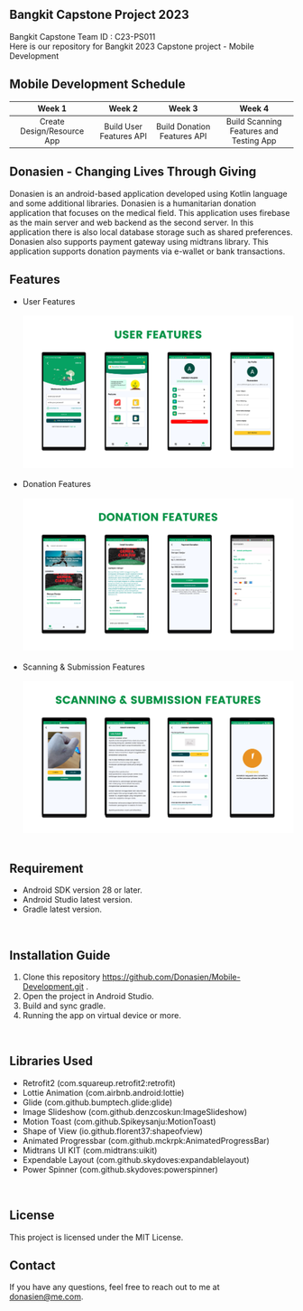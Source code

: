 ## Bangkit Capstone Project 2023
Bangkit Capstone Team ID : C23-PS011 <br>
Here is our repository for Bangkit 2023 Capstone project - Mobile Development

## Mobile Development Schedule
|     Week 1     |       Week 2        |            Week 3          |           Week 4          |
| :------------: | :-----------------: | :------------------------: |:------------------------: |
| Create Design/Resource App   |  Build User Features API     | Build Donation Features API  | Build Scanning Features and Testing App  |

## Donasien - Changing Lives Through Giving
Donasien is an android-based application developed using Kotlin language and some additional libraries. Donasien is a humanitarian donation application that focuses on the medical field. This application uses firebase as the main server and web backend as the second server. In this application there is also local database storage such as shared preferences. Donasien also supports payment gateway using midtrans library. This application supports donation payments via e-wallet or bank transactions.
<br>

## Features
* User Features 
  <br> <br>
  <img src="https://github.com/Donasien/Mobile-Development/blob/master/user-features.png" width="600" height="auto">
  <br> <br>
* Donation Features
  <br> <br>
  <img src="https://github.com/Donasien/Mobile-Development/blob/master/donation-features.png" width="600" height="auto">
  <br> <br>
* Scanning & Submission Features
  <br> <br>
  <img src="https://github.com/Donasien/Mobile-Development/blob/master/subm-features.png" width="600" height="auto">
  <br> <br>



## Requirement
* Android SDK version 28 or later.
* Android Studio latest version.
* Gradle latest version.
<br>

## Installation Guide
1. Clone this repository https://github.com/Donasien/Mobile-Development.git .
2. Open the project in Android Studio.
3. Build and sync gradle.
4. Running the app on virtual device or more.
<br>

## Libraries Used
* Retrofit2 (com.squareup.retrofit2:retrofit)
* Lottie Animation (com.airbnb.android:lottie)
* Glide (com.github.bumptech.glide:glide)
* Image Slideshow (com.github.denzcoskun:ImageSlideshow)
* Motion Toast (com.github.Spikeysanju:MotionToast)
* Shape of View (io.github.florent37:shapeofview)
* Animated Progressbar (com.github.mckrpk:AnimatedProgressBar)
* Midtrans UI KIT (com.midtrans:uikit)
* Expendable Layout (com.github.skydoves:expandablelayout)
* Power Spinner (com.github.skydoves:powerspinner)
<br>

## License
This project is licensed under the MIT License.
<br>

## Contact
If you have any questions, feel free to reach out to me at donasien@me.com.

